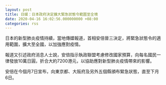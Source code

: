 ```yaml
---
layout: post
title: 日媒：日本政府決定擴大緊急狀態令範圍至全境
date: 2020-04-16 16:02:56.000000000 +08:00
categories: rss
---
```


日本的新型肺炎疫情持續，當地傳媒報道，首相安倍晉三決定，將緊急狀態令的適用範圍，擴大至全國，以加強應對疫情。

報道又引述政府消息人士說，安倍指示執政聯盟考慮修改國家預算，向每名國民一律發放10萬日圓，折合大約7200港元，以協助應對新型肺炎疫情帶來的影響。

安倍在今個月7日宣布，向東京都、大阪府及另外五個縣頒布緊急狀態，直至下月6日。
